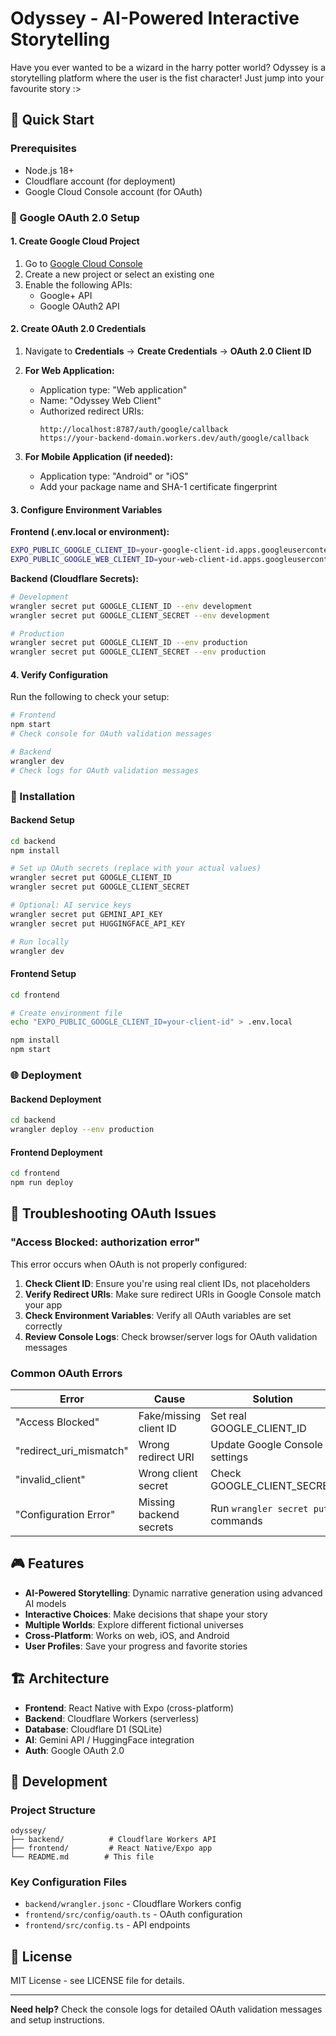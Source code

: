 # Odyssey - AI-Powered Interactive Storytelling

Have you ever wanted to be a wizard in the harry potter world?
Odyssey is a storytelling platform where the user is the fist character! Just jump into your favourite story :>

## 🚀 Quick Start

### Prerequisites
- Node.js 18+
- Cloudflare account (for deployment)
- Google Cloud Console account (for OAuth)

### 🔧 Google OAuth 2.0 Setup

#### 1. Create Google Cloud Project

1. Go to [Google Cloud Console](https://console.cloud.google.com/)
2. Create a new project or select an existing one
3. Enable the following APIs:
   - Google+ API
   - Google OAuth2 API

#### 2. Create OAuth 2.0 Credentials

1. Navigate to **Credentials** → **Create Credentials** → **OAuth 2.0 Client ID**

2. **For Web Application:**
   - Application type: "Web application"
   - Name: "Odyssey Web Client"
   - Authorized redirect URIs:
     ```
     http://localhost:8787/auth/google/callback
     https://your-backend-domain.workers.dev/auth/google/callback
     ```

3. **For Mobile Application (if needed):**
   - Application type: "Android" or "iOS"
   - Add your package name and SHA-1 certificate fingerprint

#### 3. Configure Environment Variables

**Frontend (.env.local or environment):**
```bash
EXPO_PUBLIC_GOOGLE_CLIENT_ID=your-google-client-id.apps.googleusercontent.com
EXPO_PUBLIC_GOOGLE_WEB_CLIENT_ID=your-web-client-id.apps.googleusercontent.com
```

**Backend (Cloudflare Secrets):**
```bash
# Development
wrangler secret put GOOGLE_CLIENT_ID --env development
wrangler secret put GOOGLE_CLIENT_SECRET --env development

# Production
wrangler secret put GOOGLE_CLIENT_ID --env production
wrangler secret put GOOGLE_CLIENT_SECRET --env production
```

#### 4. Verify Configuration

Run the following to check your setup:
```bash
# Frontend
npm start
# Check console for OAuth validation messages

# Backend
wrangler dev
# Check logs for OAuth validation messages
```

### 📱 Installation

#### Backend Setup
```bash
cd backend
npm install

# Set up OAuth secrets (replace with your actual values)
wrangler secret put GOOGLE_CLIENT_ID
wrangler secret put GOOGLE_CLIENT_SECRET

# Optional: AI service keys
wrangler secret put GEMINI_API_KEY
wrangler secret put HUGGINGFACE_API_KEY

# Run locally
wrangler dev
```

#### Frontend Setup
```bash
cd frontend

# Create environment file
echo "EXPO_PUBLIC_GOOGLE_CLIENT_ID=your-client-id" > .env.local

npm install
npm start
```

### 🌐 Deployment

#### Backend Deployment
```bash
cd backend
wrangler deploy --env production
```

#### Frontend Deployment
```bash
cd frontend
npm run deploy
```

## 🐛 Troubleshooting OAuth Issues

### "Access Blocked: authorization error" 
This error occurs when OAuth is not properly configured:

1. **Check Client ID**: Ensure you're using real client IDs, not placeholders
2. **Verify Redirect URIs**: Make sure redirect URIs in Google Console match your app
3. **Check Environment Variables**: Verify all OAuth variables are set correctly
4. **Review Console Logs**: Check browser/server logs for OAuth validation messages

### Common OAuth Errors

| Error | Cause | Solution |
|-------|-------|----------|
| "Access Blocked" | Fake/missing client ID | Set real GOOGLE_CLIENT_ID |
| "redirect_uri_mismatch" | Wrong redirect URI | Update Google Console settings |
| "invalid_client" | Wrong client secret | Check GOOGLE_CLIENT_SECRET |
| "Configuration Error" | Missing backend secrets | Run `wrangler secret put` commands |

## 🎮 Features

- **AI-Powered Storytelling**: Dynamic narrative generation using advanced AI models
- **Interactive Choices**: Make decisions that shape your story
- **Multiple Worlds**: Explore different fictional universes
- **Cross-Platform**: Works on web, iOS, and Android
- **User Profiles**: Save your progress and favorite stories

## 🏗️ Architecture

- **Frontend**: React Native with Expo (cross-platform)
- **Backend**: Cloudflare Workers (serverless)
- **Database**: Cloudflare D1 (SQLite)
- **AI**: Gemini API / HuggingFace integration
- **Auth**: Google OAuth 2.0

## 📝 Development

### Project Structure
```
odyssey/
├── backend/          # Cloudflare Workers API
├── frontend/         # React Native/Expo app
└── README.md        # This file
```

### Key Configuration Files
- `backend/wrangler.jsonc` - Cloudflare Workers config
- `frontend/src/config/oauth.ts` - OAuth configuration
- `frontend/src/config.ts` - API endpoints

## 📄 License

MIT License - see LICENSE file for details.

---

**Need help?** Check the console logs for detailed OAuth validation messages and setup instructions.

